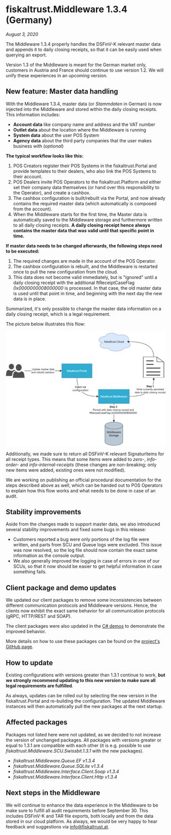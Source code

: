 # fiskaltrust.Middleware 1.3.4 (Germany)
_August 3, 2020_

The Middleware 1.3.4 properly handles the DSFinV-K relevant master data and appends it to daily closing receipts, so that it can be easily used when querying an export.

<div class="alert alert-warning" role="alert" style="border-radius: 0">Version 1.3 of the Middleware is meant for the German market only, customers in Austria and France should continue to use version 1.2. We will unify these experiences in an upcoming version.</div>

## New feature: Master data handling
With the Middleware 1.3.4, master data (or _Stammdaten_ in German) is now injected into the Middleware and stored within the daily closing receipts. This information includes:
- **Account data** like company name and address and the VAT number
- **Outlet data** about the location where the Middleware is running
- **System data** about the user POS System
- **Agency data** about the third party companies that the user makes business with (_optional_)

**The typical workflow looks like this:**
1. POS Creators register their POS Systems in the fiskaltrust.Portal and provide templates to their dealers, who also link the POS Systems to their account.
2. POS Dealers invite POS Operators to the fiskaltrust.Platform and either set their company data themselves (or hand over this responsibility to the Operator), and create a cashbox.
3. The cashbox configuration is built/rebuilt via the Portal, and now already contains the required master data (which automatically is composed from the account).
4. When the Middleware starts for the first time, the Master data is automatically saved to the Middleware storage and furthermore written to all daily closing receipts. **A daily closing receipt hence always contains the master data that was valid until that specific point in time.**

**If master data needs to be changed afterwards, the following steps need to be executed:**
1. The required changes are made in the account of the POS Operator.
2. The cashbox configuration is rebuilt, and the Middleware is restarted once to pull the new configuration from the cloud.
3. This data does not become valid immediately, but is "ignored" until a daily closing receipt with the additional ftReceiptCaseFlag _0x0000000008000000_ is processed. In that case, the old master data is used until that point in time, and beginning with the next day the new data is in place.

Summarized, it's only possible to change the master data information on a daily closing receipt, which is a legal requirement.

The picture below illustrates this flow:

![master-data-flow](images/1.3.4/master-data-flow.png)

Additionally, we made sure to return all DSFinV-K relevant SignaturItems for all receipt types. This means that some items were added to _zero-_, _info-order-_ and _info-internal-receipts_ (these changes are non-breaking; only new items were added, existing ones were not modified).

We are working on publishing an official procedural documentation for the steps described above as well, which can be handed out to POS Operators to explain how this flow works and what needs to be done in case of an audit.

## Stability improvements
Aside from the changes made to support master data, we also introduced several stability improvements and fixed some bugs in this release:
- Customers reported a bug were only portions of the log file were written, and parts from SCU and Queue logs were excluded. This issue was now resolved, so the log file should now contain the exact same information as the console output.
- We also generally improved the logging in case of errors in one of our SCUs, so that it now should be easier to get helpful information in case something fails.

## Client package and demo updates
We updated our client packages to remove some inconsistencies between different communication protocols and Middleware versions. Hence, the clients now exhibit the exact same behavior for all communication protocols (gRPC, HTTP/REST and SOAP).

The client packages were also updated in the [C# demos](https://github.com/fiskaltrust/middleware-demo-dotnet) to demonstrate the improved behavior.

More details on how to use these packages can be found on the [project's GitHub page](https://github.com/fiskaltrust/middleware-interface-dotnet).

## How to update
Existing configurations with versions greater than 1.3.1 continue to work, **but we strongly recommend updating to this new version to make sure all legal requirements are fulfilled**.

As always, updates can be rolled out by selecting the new version in the fiskaltrust.Portal and re-building the configuration. The updated Middleware instances will then automatically pull the new packages at the next startup.

## Affected packages
Packages not listed here were not updated, as we decided to not increase the version of unchanged packages. All packages with versions greater or equal to 1.3.1 are compatible with each other (it is e.g. possible to use _fiskaltrust.Middleware.SCU.Swissbit.1.3.1_ with the new packages).

- _fiskaltrust.Middleware.Queue.EF v1.3.4_
- _fiskaltrust.Middleware.Queue.SQLite v1.3.4_
- _fiskaltrust.Middleware.Interface.Client.Soap v1.3.4_
- _fiskaltrust.Middleware.Interface.Client.Http v1.3.4_


## Next steps in the Middleware
We will continue to enhance the data experience in the Middleware to be make sure to fulfill all audit requirements before September 30. This includes DSFinV-K and TAR file exports, both locally and from the data stored in our cloud platform. As always, we would be very happy to hear feedback and suggestions via [info@fiskaltrust.at](mailto:info@fiskaltrust.at).
